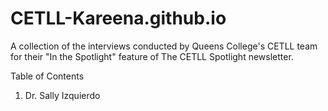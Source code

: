 # CETLL-Kareena.github.io
A collection of the interviews conducted by Queens College's CETLL team for their "In the Spotlight" feature of The CETLL Spotlight newsletter.

Table of Contents

1. Dr. Sally Izquierdo
